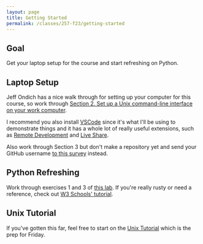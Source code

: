 ```yaml
---
layout: page
title: Getting Started
permalink: /classes/257-f23/getting-started
---
```


## Goal
Get your laptop setup for the course and start refreshing on Python.

## Laptop Setup
Jeff Ondich has a nice walk through for setting up your computer for this course, so work through [Section 2. Set up a Unix command-line interface on your work computer](https://cs.carleton.edu/faculty/jondich/courses/cs257_f21/assignments/01_setup.html#unix).

I recommend you also install [VSCode](https://code.visualstudio.com/download) since it's what I'll be using to demonstrate things and it has a whole lot of really useful extensions, such as [Remote Development](https://code.visualstudio.com/docs/remote/ssh) and [Live Share](https://code.visualstudio.com/learn/collaboration/live-share).

Also work through Section 3 but don't make a repository yet and send your GitHub username [to this survey](https://forms.gle/WvAfZEb6CR6t8ocCA) instead.

## Python Refreshing
Work through exercises 1 and 3 of [this lab](https://anyaevostinar.github.io/classes/111-w22/files).
If you're really rusty or need a reference, check out [W3 Schools' tutorial](https://www.w3schools.com/python/default.asp).

## Unix Tutorial
If you've gotten this far, feel free to start on the [Unix Tutorial](https://www.cs.carleton.edu/courses/course_resources/Unix2/) which is the prep for Friday.